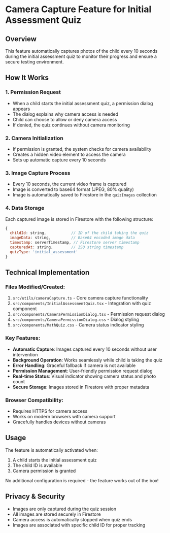 # Camera Capture Feature for Initial Assessment Quiz

## Overview
This feature automatically captures photos of the child every 10 seconds during the initial assessment quiz to monitor their progress and ensure a secure testing environment.

## How It Works

### 1. Permission Request
- When a child starts the initial assessment quiz, a permission dialog appears
- The dialog explains why camera access is needed
- Child can choose to allow or deny camera access
- If denied, the quiz continues without camera monitoring

### 2. Camera Initialization
- If permission is granted, the system checks for camera availability
- Creates a hidden video element to access the camera
- Sets up automatic capture every 10 seconds

### 3. Image Capture Process
- Every 10 seconds, the current video frame is captured
- Image is converted to base64 format (JPEG, 80% quality)
- Image is automatically saved to Firestore in the `quizImages` collection

### 4. Data Storage
Each captured image is stored in Firestore with the following structure:
```javascript
{
  childId: string,           // ID of the child taking the quiz
  imageData: string,         // Base64 encoded image data
  timestamp: serverTimestamp, // Firestore server timestamp
  capturedAt: string,        // ISO string timestamp
  quizType: 'initial_assessment'
}
```

## Technical Implementation

### Files Modified/Created:
1. `src/utils/cameraCapture.ts` - Core camera capture functionality
2. `src/components/InitialAssessmentQuiz.tsx` - Integration with quiz component
3. `src/components/CameraPermissionDialog.tsx` - Permission request dialog
4. `src/components/CameraPermissionDialog.css` - Dialog styling
5. `src/components/MathQuiz.css` - Camera status indicator styling

### Key Features:
- **Automatic Capture**: Images captured every 10 seconds without user intervention
- **Background Operation**: Works seamlessly while child is taking the quiz
- **Error Handling**: Graceful fallback if camera is not available
- **Permission Management**: User-friendly permission request dialog
- **Real-time Status**: Visual indicator showing camera status and photo count
- **Secure Storage**: Images stored in Firestore with proper metadata

### Browser Compatibility:
- Requires HTTPS for camera access
- Works on modern browsers with camera support
- Gracefully handles devices without cameras

## Usage
The feature is automatically activated when:
1. A child starts the initial assessment quiz
2. The child ID is available
3. Camera permission is granted

No additional configuration is required - the feature works out of the box!

## Privacy & Security
- Images are only captured during the quiz session
- All images are stored securely in Firestore
- Camera access is automatically stopped when quiz ends
- Images are associated with specific child ID for proper tracking
